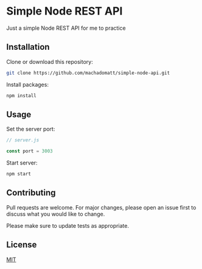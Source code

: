 # Simple Node REST API

Just a simple Node REST API for me to practice

## Installation

Clone or download this repository:

```bash
git clone https://github.com/machadomatt/simple-node-api.git
```

Install packages:

```bash
npm install
```

## Usage

Set the server port:

```javascript
// server.js

const port = 3003
```

Start server:

```bash
npm start
```

## Contributing
Pull requests are welcome. For major changes, please open an issue first to discuss what you would like to change.

Please make sure to update tests as appropriate.

## License
[MIT](https://choosealicense.com/licenses/mit/)